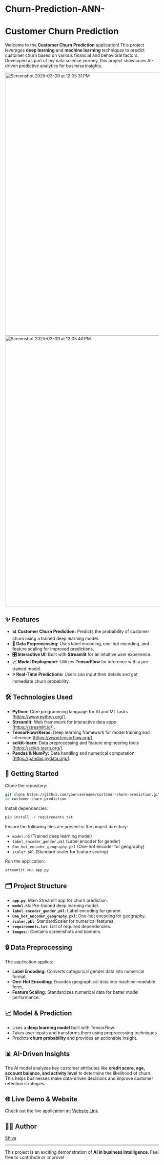 # Churn-Prediction-ANN-

# Customer Churn Prediction

Welcome to the **Customer Churn Prediction** application! This project leverages **deep learning** and **machine learning** techniques to predict customer churn based on various financial and behavioral factors. Developed as part of my data science journey, this project showcases AI-driven predictive analytics for business insights.

<img width="859" alt="Screenshot 2025-03-09 at 12 05 31 PM" src="https://github.com/user-attachments/assets/17643bb4-22cf-4df4-b3b0-e3245e5bba35" />
<img width="886" alt="Screenshot 2025-03-09 at 12 05 40 PM" src="https://github.com/user-attachments/assets/8226dff1-c0e2-40b2-9985-5b8a1acaccd1" />


## ✨ Features
- **📊 Customer Churn Prediction:** Predicts the probability of customer churn using a trained deep learning model.
- **🔄 Data Preprocessing:** Uses label encoding, one-hot encoding, and feature scaling for improved predictions.
- **🎛️ Interactive UI:** Built with **Streamlit** for an intuitive user experience.
- **📈 Model Deployment:** Utilizes **TensorFlow** for inference with a pre-trained model.
- **⚡ Real-Time Predictions:** Users can input their details and get immediate churn probability.

## 🛠️ Technologies Used
- **Python:** Core programming language for AI and ML tasks [https://www.python.org/].
- **Streamlit:** Web framework for interactive data apps [https://streamlit.io/].
- **TensorFlow/Keras:** Deep learning framework for model training and inference [https://www.tensorflow.org/].
- **scikit-learn:** Data preprocessing and feature engineering tools [https://scikit-learn.org/].
- **Pandas & NumPy:** Data handling and numerical computation [https://pandas.pydata.org/].

## 🚀 Getting Started
Clone the repository:
```bash
git clone https://github.com/yourusername/customer-churn-prediction.git
cd customer-churn-prediction
```

Install dependencies:
```bash
pip install -r requirements.txt
```

Ensure the following files are present in the project directory:
- `model.h5` (Trained deep learning model)
- `label_encoder_gender.pkl` (Label encoder for gender)
- `One_hot_encoder_geography.pkl` (One-hot encoder for geography)
- `scaler.pkl` (Standard scaler for feature scaling)

Run the application:
```bash
streamlit run app.py
```

## 🗂️ Project Structure
- **`app.py`**: Main Streamlit app for churn prediction.
- **`model.h5`**: Pre-trained deep learning model.
- **`label_encoder_gender.pkl`**: Label encoding for gender.
- **`One_hot_encoder_geography.pkl`**: One-hot encoding for geography.
- **`scaler.pkl`**: StandardScaler for numerical features.
- **`requirements.txt`**: List of required dependencies.
- **`images/`**: Contains screenshots and banners.

## 🔒 Data Preprocessing
The application applies:
- **Label Encoding:** Converts categorical gender data into numerical format.
- **One-Hot Encoding:** Encodes geographical data into machine-readable form.
- **Feature Scaling:** Standardizes numerical data for better model performance.

## 📈 Model & Prediction
- Uses a **deep learning model** built with TensorFlow.
- Takes user inputs and transforms them using preprocessing techniques.
- Predicts **churn probability** and provides an actionable insight.

## 📊 AI-Driven Insights
The AI model analyzes key customer attributes like **credit score, age, account balance, and activity level** to determine the likelihood of churn. This helps businesses make data-driven decisions and improve customer retention strategies.

## 🌐 Live Demo & Website
Check out the live application at:
[Website Link](https://churnpredictionshivapro.streamlit.app/)


## 👨‍💻 Author
[Shiva](https://github.com/Shiva9565)

---
This project is an exciting demonstration of **AI in business intelligence**. Feel free to contribute or improve!


